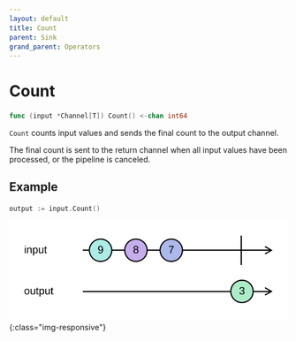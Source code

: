 ```yaml
---
layout: default
title: Count
parent: Sink
grand_parent: Operators
---
```


<h1>Count</h1>

```go
func (input *Channel[T]) Count() <-chan int64
```

`Count` counts input values and sends the final count to the output channel.

The final count is sent to the return channel when all input values have been processed, or the pipeline is canceled.

<h2>Example</h2>

```go
output := input.Count()
```
![](../../../assets/images/diagrams/sink/count.svg){:class="img-responsive"}